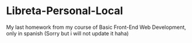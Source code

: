 # Libreta-Personal-Local
My last homework from my course of Basic Front-End Web Development, only in spanish (Sorry but i will not update it haha)
